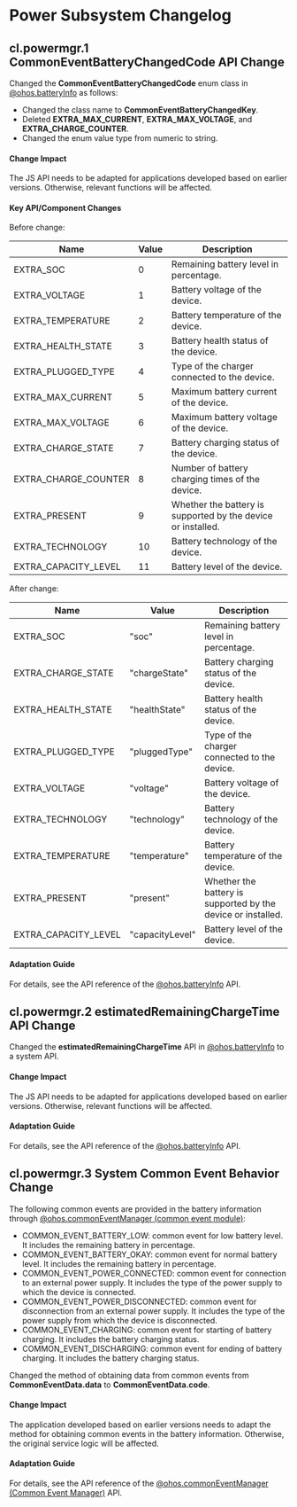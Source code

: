 # Power Subsystem Changelog

## cl.powermgr.1 CommonEventBatteryChangedCode API Change

Changed the **CommonEventBatteryChangedCode** enum class in [@ohos.batteryInfo](../../../application-dev/reference/apis/js-apis-battery-info.md) as follows:

- Changed the class name to **CommonEventBatteryChangedKey**.
- Deleted **EXTRA_MAX_CURRENT**, **EXTRA_MAX_VOLTAGE**, and **EXTRA_CHARGE_COUNTER**.
- Changed the enum value type from numeric to string.

#### Change Impact

The JS API needs to be adapted for applications developed based on earlier versions. Otherwise, relevant functions will be affected.

#### Key API/Component Changes

Before change:

| Name                | Value  | Description                                              |
| -------------------- | ---- | -------------------------------------------------- |
| EXTRA_SOC            | 0    | Remaining battery level in percentage.                  |
| EXTRA_VOLTAGE        | 1    | Battery voltage of the device.                    |
| EXTRA_TEMPERATURE    | 2    | Battery temperature of the device.                    |
| EXTRA_HEALTH_STATE   | 3    | Battery health status of the device.                |
| EXTRA_PLUGGED_TYPE   | 4    | Type of the charger connected to the device.            |
| EXTRA_MAX_CURRENT    | 5    | Maximum battery current of the device.                |
| EXTRA_MAX_VOLTAGE    | 6    | Maximum battery voltage of the device.                |
| EXTRA_CHARGE_STATE   | 7    | Battery charging status of the device.                |
| EXTRA_CHARGE_COUNTER | 8    | Number of battery charging times of the device.                |
| EXTRA_PRESENT        | 9    | Whether the battery is supported by the device or installed.|
| EXTRA_TECHNOLOGY     | 10   | Battery technology of the device.                |
| EXTRA_CAPACITY_LEVEL | 11   | Battery level of the device.                |

After change:

| Name                | Value             | Description                                              |
| -------------------- | --------------- | -------------------------------------------------- |
| EXTRA_SOC            | "soc"           | Remaining battery level in percentage.                  |
| EXTRA_CHARGE_STATE   | "chargeState"   | Battery charging status of the device.                |
| EXTRA_HEALTH_STATE   | "healthState"   | Battery health status of the device.                |
| EXTRA_PLUGGED_TYPE   | "pluggedType"   | Type of the charger connected to the device.            |
| EXTRA_VOLTAGE        | "voltage"       | Battery voltage of the device.                    |
| EXTRA_TECHNOLOGY     | "technology"    | Battery technology of the device.                |
| EXTRA_TEMPERATURE    | "temperature"   | Battery temperature of the device.                    |
| EXTRA_PRESENT        | "present"       | Whether the battery is supported by the device or installed.|
| EXTRA_CAPACITY_LEVEL | "capacityLevel" | Battery level of the device.                |

#### Adaptation Guide

For details, see the API reference of the [@ohos.batteryInfo](../../../application-dev/reference/apis/js-apis-battery-info.md) API.
## cl.powermgr.2 estimatedRemainingChargeTime API Change

Changed the **estimatedRemainingChargeTime** API in [@ohos.batteryInfo](../../../application-dev/reference/apis/js-apis-battery-info.md) to a system API.

#### Change Impact

The JS API needs to be adapted for applications developed based on earlier versions. Otherwise, relevant functions will be affected.

#### Adaptation Guide

For details, see the API reference of the [@ohos.batteryInfo](../../../application-dev/reference/apis/js-apis-battery-info.md) API.

## cl.powermgr.3 System Common Event Behavior Change

The following common events are provided in the battery information through [@ohos.commonEventManager (common event module)](https://gitee.com/openharmony/docs/blob/master/en/application-dev/reference/apis/js-apis-commonEventManager.md):

- COMMON_EVENT_BATTERY_LOW: common event for low battery level. It includes the remaining battery in percentage.
- COMMON_EVENT_BATTERY_OKAY: common event for normal battery level. It includes the remaining battery in percentage.
- COMMON_EVENT_POWER_CONNECTED: common event for connection to an external power supply. It includes the type of the power supply to which the device is connected.
- COMMON_EVENT_POWER_DISCONNECTED: common event for disconnection from an external power supply. It includes the type of the power supply from which the device is disconnected.
- COMMON_EVENT_CHARGING: common event for starting of battery charging. It includes the battery charging status.
- COMMON_EVENT_DISCHARGING: common event for ending of battery charging. It includes the battery charging status.

Changed the method of obtaining data from common events from **CommonEventData.data** to **CommonEventData.code**.

#### Change Impact

The application developed based on earlier versions needs to adapt the method for obtaining common events in the battery information. Otherwise, the original service logic will be affected.

#### Adaptation Guide

For details, see the API reference of the [@ohos.commonEventManager (Common Event Manager)](../../../application-dev/reference/apis/js-apis-commonEventManager.md) API.
